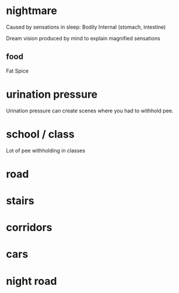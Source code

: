 # nightmare

Caused by sensations in sleep:
Bodily
Internal (stomach, intestine)

Dream vision produced by mind to explain magnified sensations
## food

Fat
Spice

# urination pressure

Urination pressure can create scenes where you had to withhold pee.

# school / class
Lot of pee withholding in classes

# road

# stairs

# corridors

# cars

# night road